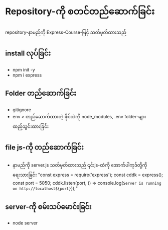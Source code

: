 # Repository-ကို စတင်တည်ဆောက်ခြင်း
repository-နာမည်ကို Express-Course-ဖြင့် သတ်မှတ်ထားသည်

## install လုပ်ခြင်း
* npm init -y
* npm i express

## Folder တည်ဆောက်ခြင်း
* gitignore
* env
*>* တည်ဆောက်ထားတဲ့ ဖိုင်ထဲကို node_modules, .env folder-များ ထည့်သွင်းထားခြင်း

## file js-ကို တည်ဆောက်ခြင်း
* နာမည်ကို server.js သတ်မှတ်ထားသည်
၎င်းjs-ထဲကို အောက်ပါကုဒ်တို့ကို ရေးသားခြင်း
        "const express = require('express');
        const cddk = express();
        const port = 5050;
        cddk.listen(port, () => console.log(`Server is running on http://localhost${port}`));"

## server-ကို စမ်းသပ်မောင်းခြင်း
* node server